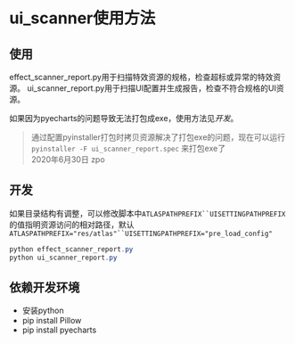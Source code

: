 # ui_scanner使用方法

## 使用

effect_scanner_report.py用于扫描特效资源的规格，检查超标或异常的特效资源。
ui_scanner_report.py用于扫描UI配置并生成报告，检查不符合规格的UI资源。

如果因为pyecharts的问题导致无法打包成exe，使用方法见*开发*。

> 通过配置pyinstaller打包时拷贝资源解决了打包exe的问题，现在可以运行`pyinstaller -F ui_scanner_report.spec` 来打包exe了  
> 2020年6月30日 zpo

## 开发

如果目录结构有调整，可以修改脚本中`ATLASPATHPREFIX``UISETTINGPATHPREFIX`的值指明资源访问的相对路径，默认`ATLASPATHPREFIX="res/atlas"``UISETTINGPATHPREFIX="pre_load_config"`

~~~powershell
python effect_scanner_report.py
python ui_scanner_report.py
~~~

## 依赖开发环境

- 安装python
- pip install Pillow
- pip install pyecharts
